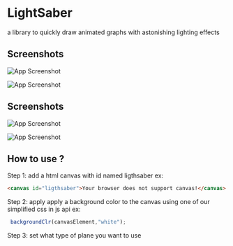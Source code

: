 
# LightSaber

a library to quickly draw animated graphs with astonishing lighting effects


## Screenshots

![App Screenshot](https://via.placeholder.com/468x300?text=App+Screenshot+Here)

![App Screenshot](https://via.placeholder.com/468x300?text=App+Screenshot+Here)


## Screenshots

![App Screenshot](https://via.placeholder.com/468x300?text=App+Screenshot+Here)

![App Screenshot](https://via.placeholder.com/468x300?text=App+Screenshot+Here)
## How to use ?

Step 1: add a html canvas with id named ligthsaber ex: 
```html
<canvas id="ligthsaber">Your browser does not support canvas!</canvas>
```
Step 2: apply apply a background color to the canvas using one of our simplified css in js api ex:
```js
 backgroundClr(canvasElement,"white");
```
Step 3: set what type of plane you want to use 
